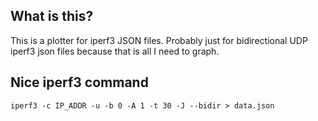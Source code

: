 ## What is this?

This is a plotter for iperf3 JSON files. Probably just for bidirectional UDP iperf3 json files because that is all I need to graph.

## Nice iperf3 command

```iperf3 -c IP_ADDR -u -b 0 -A 1 -t 30 -J --bidir > data.json```
